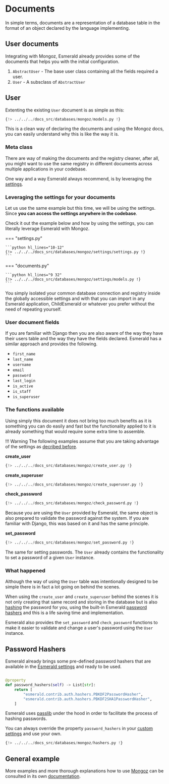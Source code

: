 # Documents

In simple terms, documents are a representation of a database table in the format of an object declared by the language
implementing.

## User documents

Integrating with Mongoz, Esmerald already provides some of the documents that helps you with the
initial configuration.

1. `AbstractUser` - The base user class containing all the fields required a user.
2. `User` - A subsclass of `AbstractUser`

## User

Extenting the existing `User` document is as simple as this:

```python
{!> ../../../docs_src/databases/mongoz/models.py !}
```

This is a clean way of declaring the documents and using the Mongoz docs, you can easily understand
why this is like the way it is.

### Meta class

There are way of making the documents and the registry cleaner, after all, you might want to use the
same registry in different documents across multiple applications in your codebase.

One way and a way Esmerald always recommend, is by leveraging the [settings](../../application/settings.md).

### Leveraging the settings for your documents

Let us use the same example but this time, we will be using the settings.
Since **you can access the settings anywhere in the codebase**.

Check it out the example below and how by using the settings, you can literally leverage Esmerald
with Mongoz.

=== "settings.py"

    ```python hl_lines="10-12"
    {!> ../../../docs_src/databases/mongoz/settings/settings.py !}
    ```

=== "documents.py"

    ```python hl_lines="9 32"
    {!> ../../../docs_src/databases/mongoz/settings/models.py !}
    ```

You simply isolated your common database connection and registry inside the globally accessible
settings and with that you can import in any Esmerald application, ChildEsmerald or whatever you
prefer without the need of repeating yourself.

### User document fields

If you are familiar with Django then you are also aware of the way they have their users table and the way they
have the fields declared. Esmerald has a similar approach and provides the following.

* `first_name`
* `last_name`
* `username`
* `email`
* `password`
* `last_login`
* `is_active`
* `is_staff`
* `is_superuser`

### The functions available

Using simply this document it does not bring too much benefits as it is something you can do easily and fast but the
functionality applied to it is already something that would require some extra time to assemble.

!!! Warning
    The following examples assume that you are taking advantage of the settings as
    [decribed before](#leveraging-the-settings-for-your-documents).

**create_user**

```python
{!> ../../../docs_src/databases/mongoz/create_user.py !}
```

**create_superuser**

```python
{!> ../../../docs_src/databases/mongoz/create_superuser.py !}
```

**check_password**

```python hl_lines="28"
{!> ../../../docs_src/databases/mongoz/check_password.py !}
```

Because you are using the `User` provided by Esmerald, the same object is also prepared to validate
the password against the system. If you are familiar with Django, this was based on it and has the
same principle.

**set_password**

```python hl_lines="28"
{!> ../../../docs_src/databases/mongoz/set_password.py !}
```

The same for setting passwords. The `User` already contains the functionality to set a password of
a given `User` instance.

### What happened

Although the way of using the `User` table was intentionally designed to be simple there is in fact a lot going
on behind the scenes.

When using the `create_user` and `create_superuser` behind the scenes it is not only creating that same record and
storing in the database but is also <a href='https://nordpass.com/blog/password-hash/' target='_blank'>hashing</a>
the password for you, using the built-in Esmerald [password hashers](#password-hashers) and this is a life saving
time and implementation.

Esmerald also provides the `set_password` and `check_password` functions to make it easier to
validate and change a user's password using the `User` instance.

## Password Hashers

Esmerald already brings some pre-defined password hashers that are available in the
[Esmerald settings](../../application/settings.md) and ready to be used.

```python

@property
def password_hashers(self) -> List[str]:
    return [
        "esmerald.contrib.auth.hashers.PBKDF2PasswordHasher",
        "esmerald.contrib.auth.hashers.PBKDF2SHA1PasswordHasher",
    ]

```

Esmerald uses <a href='https://passlib.readthedocs.io/en/stable/' target='_blank'>passlib</a> under the hood
in order to facilitate the process of hashing passwords.

You can always override the property `password_hashers` in your
[custom settings](../../application/settings.md#custom-settings) and use your own.

```python
{!> ../../../docs_src/databases/mongoz/hashers.py !}
```

## General example

More examples and more thorough explanations how to use [Mongoz](https://mongoz.tarsild.io)
can be consulted in its own [documentation](https://mongoz.tarsild.io).
